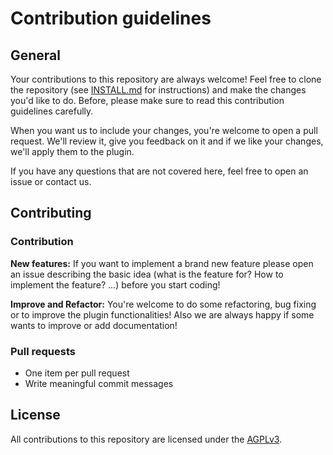 # Contribution guidelines

## General
Your contributions to this repository are always welcome! Feel free to clone the repository (see [INSTALL.md](INSTALL.md) for instructions) and make the changes you'd like to do. Before, please make sure to read this contribution guidelines carefully.

When you want us to include your changes, you're welcome to open a pull request. We'll review it, give you feedback
on it and if we like your changes, we'll apply them to the plugin.

If you have any questions that are not covered here, feel free to open an issue or contact us.

## Contributing

### Contribution
**New features:**
If you want to implement a brand new feature please open an issue describing the basic idea (what is the feature for? How to implement the feature? ...) before you start coding!

**Improve and Refactor:**
You're welcome to do some refactoring, bug fixing or to improve the plugin functionalities! Also we are always happy if some wants to improve or add documentation!

### Pull requests
* One item per pull request
* Write meaningful commit messages

## License
All contributions to this repository are licensed under the [AGPLv3](LICENSE).

